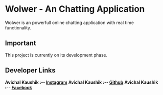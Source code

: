 # Wolwer - An Chatting Application

Wolwer is an powerfull online chatting application with real time functionality.

## Important

This project is currently on its development phase.

## Developer Links

**Avichal Kaushik :-- [Instagram](https://www.instagram.com/avi_kaushik11/)**
**Avichal Kaushik :-- [Github](https://github.com/itsAviKaushik)**
**Avichal Kaushik :-- [Facebook](https://www.facebook.com/avikaushik11/)**
